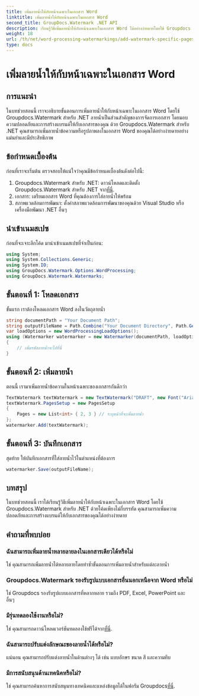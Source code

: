 ```yaml
---
title: เพิ่มลายน้ำให้กับหน้าเฉพาะในเอกสาร Word
linktitle: เพิ่มลายน้ำให้กับหน้าเฉพาะในเอกสาร Word
second_title: GroupDocs.Watermark .NET API
description: เรียนรู้วิธีเพิ่มลายน้ำให้กับหน้าเฉพาะในเอกสาร Word ได้อย่างง่ายดายโดยใช้ Groupdocs ปรับปรุงความปลอดภัยของเอกสารและการสร้างแบรนด์
weight: 18
url: /th/net/word-processing-watermarkings/add-watermark-specific-pages-word-docs/
type: docs
---
```

# เพิ่มลายน้ำให้กับหน้าเฉพาะในเอกสาร Word

## การแนะนำ
ในบทช่วยสอนนี้ เราจะอธิบายขั้นตอนการเพิ่มลายน้ำให้กับหน้าเฉพาะในเอกสาร Word โดยใช้ Groupdocs.Watermark สำหรับ .NET ลายน้ำเป็นส่วนสำคัญของการจัดการเอกสาร โดยมอบความปลอดภัยและการสร้างแบรนด์ให้กับเอกสารของคุณ ด้วย Groupdocs.Watermark สำหรับ .NET คุณสามารถเพิ่มลายน้ำข้อความหรือรูปภาพลงในเอกสาร Word ของคุณได้อย่างง่ายดายอย่างแม่นยำและมีประสิทธิภาพ
## ข้อกำหนดเบื้องต้น
ก่อนที่เราจะเริ่มต้น ตรวจสอบให้แน่ใจว่าคุณมีข้อกำหนดเบื้องต้นดังต่อไปนี้:
1.  Groupdocs.Watermark สำหรับ .NET: ดาวน์โหลดและติดตั้ง Groupdocs.Watermark สำหรับ .NET จาก[ที่นี่](https://releases.groupdocs.com/Watermark/net/).
2. เอกสาร: เตรียมเอกสาร Word ที่คุณต้องการใส่ลายน้ำให้พร้อม
3. สภาพแวดล้อมการพัฒนา: ตั้งค่าสภาพแวดล้อมการพัฒนาของคุณด้วย Visual Studio หรือเครื่องมือพัฒนา .NET อื่นๆ

## นำเข้าเนมสเปซ
ก่อนที่จะเจาะลึกโค้ด มานำเข้าเนมสเปซที่จำเป็นก่อน:
```csharp
using System;
using System.Collections.Generic;
using System.IO;
using GroupDocs.Watermark.Options.WordProcessing;
using GroupDocs.Watermark.Watermarks;
```
## ขั้นตอนที่ 1: โหลดเอกสาร
ขั้นแรก เราต้องโหลดเอกสาร Word ลงในวัตถุลายน้ำ
```csharp
string documentPath = "Your Document Path";
string outputFileName = Path.Combine("Your Document Directory", Path.GetFileName(documentPath));
var loadOptions = new WordProcessingLoadOptions();
using (Watermarker watermarker = new Watermarker(documentPath, loadOptions))
{
    // เพิ่มรหัสลายน้ำจะไปที่นี่
}
```
## ขั้นตอนที่ 2: เพิ่มลายน้ำ
ตอนนี้ เรามาเพิ่มลายน้ำข้อความในหน้าเฉพาะของเอกสารกันดีกว่า
```csharp
TextWatermark textWatermark = new TextWatermark("DRAFT", new Font("Arial", 42));
textWatermark.PagesSetup = new PagesSetup
{
    Pages = new List<int> { 2, 3 } // ระบุหน้าที่จะเพิ่มลายน้ำ
};
watermarker.Add(textWatermark);
```
## ขั้นตอนที่ 3: บันทึกเอกสาร
สุดท้าย ให้บันทึกเอกสารที่ใส่ลายน้ำไว้ในตำแหน่งที่ต้องการ
```csharp
watermarker.Save(outputFileName);
```

## บทสรุป
ในบทช่วยสอนนี้ เราได้เรียนรู้วิธีเพิ่มลายน้ำให้กับหน้าเฉพาะในเอกสาร Word โดยใช้ Groupdocs.Watermark สำหรับ .NET ด้วยโค้ดเพียงไม่กี่บรรทัด คุณสามารถเพิ่มความปลอดภัยและการสร้างแบรนด์ให้กับเอกสารของคุณได้อย่างง่ายดาย
## คำถามที่พบบ่อย
### ฉันสามารถเพิ่มลายน้ำหลายลายลงในเอกสารเดียวได้หรือไม่
ใช่ คุณสามารถเพิ่มลายน้ำได้หลายลายโดยทำซ้ำขั้นตอนการเพิ่มลายน้ำสำหรับแต่ละลายน้ำ
### Groupdocs.Watermark รองรับรูปแบบเอกสารอื่นนอกเหนือจาก Word หรือไม่
ใช่ Groupdocs รองรับรูปแบบเอกสารที่หลากหลาย รวมถึง PDF, Excel, PowerPoint และอื่นๆ
### มีรุ่นทดลองใช้งานหรือไม่?
 ใช่ คุณสามารถดาวน์โหลดเวอร์ชันทดลองใช้ฟรีได้จาก[ที่นี่](https://releases.groupdocs.com/).
### ฉันสามารถปรับแต่งลักษณะของลายน้ำได้หรือไม่?
แน่นอน คุณสามารถปรับแต่งลายน้ำในด้านต่างๆ ได้ เช่น แบบอักษร ขนาด สี และความทึบ
### มีการสนับสนุนด้านเทคนิคหรือไม่?
 ใช่ คุณสามารถค้นหาการสนับสนุนทางเทคนิคและแหล่งข้อมูลได้ในฟอรัม Groupdocs[ที่นี่](https://forum.groupdocs.com/c/watermark/19).